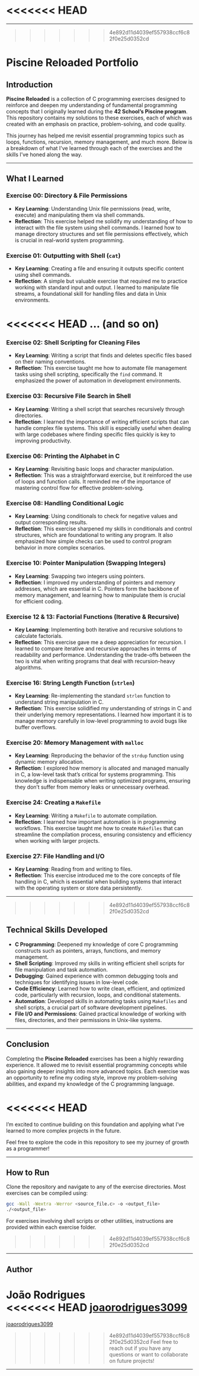 <<<<<<< HEAD
=======
---

>>>>>>> 4e892d11d4039ef557938ccf6c82f0e25d0352cd
# Piscine Reloaded Portfolio

## Introduction

**Piscine Reloaded** is a collection of C programming exercises designed to reinforce and deepen my understanding of fundamental programming concepts that I originally learned during the **42 School’s Piscine program**. This repository contains my solutions to these exercises, each of which was created with an emphasis on practice, problem-solving, and code quality.

This journey has helped me revisit essential programming topics such as loops, functions, recursion, memory management, and much more. Below is a breakdown of what I've learned through each of the exercises and the skills I’ve honed along the way.

---

## What I Learned

### Exercise 00: Directory & File Permissions
- **Key Learning**: Understanding Unix file permissions (read, write, execute) and manipulating them via shell commands.
- **Reflection**: This exercise helped me solidify my understanding of how to interact with the file system using shell commands. I learned how to manage directory structures and set file permissions effectively, which is crucial in real-world system programming.

### Exercise 01: Outputting with Shell (`cat`)
- **Key Learning**: Creating a file and ensuring it outputs specific content using shell commands.
- **Reflection**: A simple but valuable exercise that required me to practice working with standard input and output. I learned to manipulate file streams, a foundational skill for handling files and data in Unix environments.

<<<<<<< HEAD
... (and so on)
=======
### Exercise 02: Shell Scripting for Cleaning Files
- **Key Learning**: Writing a script that finds and deletes specific files based on their naming conventions.
- **Reflection**: This exercise taught me how to automate file management tasks using shell scripting, specifically the `find` command. It emphasized the power of automation in development environments.

### Exercise 03: Recursive File Search in Shell
- **Key Learning**: Writing a shell script that searches recursively through directories.
- **Reflection**: I learned the importance of writing efficient scripts that can handle complex file systems. This skill is especially useful when dealing with large codebases where finding specific files quickly is key to improving productivity.

### Exercise 06: Printing the Alphabet in C
- **Key Learning**: Revisiting basic loops and character manipulation.
- **Reflection**: This was a straightforward exercise, but it reinforced the use of loops and function calls. It reminded me of the importance of mastering control flow for effective problem-solving.

### Exercise 08: Handling Conditional Logic
- **Key Learning**: Using conditionals to check for negative values and output corresponding results.
- **Reflection**: This exercise sharpened my skills in conditionals and control structures, which are foundational to writing any program. It also emphasized how simple checks can be used to control program behavior in more complex scenarios.

### Exercise 10: Pointer Manipulation (Swapping Integers)
- **Key Learning**: Swapping two integers using pointers.
- **Reflection**: I improved my understanding of pointers and memory addresses, which are essential in C. Pointers form the backbone of memory management, and learning how to manipulate them is crucial for efficient coding.

### Exercise 12 & 13: Factorial Functions (Iterative & Recursive)
- **Key Learning**: Implementing both iterative and recursive solutions to calculate factorials.
- **Reflection**: This exercise gave me a deep appreciation for recursion. I learned to compare iterative and recursive approaches in terms of readability and performance. Understanding the trade-offs between the two is vital when writing programs that deal with recursion-heavy algorithms.

### Exercise 16: String Length Function (`strlen`)
- **Key Learning**: Re-implementing the standard `strlen` function to understand string manipulation in C.
- **Reflection**: This exercise solidified my understanding of strings in C and their underlying memory representations. I learned how important it is to manage memory carefully in low-level programming to avoid bugs like buffer overflows.

### Exercise 20: Memory Management with `malloc`
- **Key Learning**: Reproducing the behavior of the `strdup` function using dynamic memory allocation.
- **Reflection**: I explored how memory is allocated and managed manually in C, a low-level task that’s critical for systems programming. This knowledge is indispensable when writing optimized programs, ensuring they don’t suffer from memory leaks or unnecessary overhead.

### Exercise 24: Creating a `Makefile`
- **Key Learning**: Writing a `Makefile` to automate compilation.
- **Reflection**: I learned how important automation is in programming workflows. This exercise taught me how to create `Makefiles` that can streamline the compilation process, ensuring consistency and efficiency when working with larger projects.

### Exercise 27: File Handling and I/O
- **Key Learning**: Reading from and writing to files.
- **Reflection**: This exercise introduced me to the core concepts of file handling in C, which is essential when building systems that interact with the operating system or store data persistently.

---
>>>>>>> 4e892d11d4039ef557938ccf6c82f0e25d0352cd

## Technical Skills Developed

- **C Programming**: Deepened my knowledge of core C programming constructs such as pointers, arrays, functions, and memory management.
- **Shell Scripting**: Improved my skills in writing efficient shell scripts for file manipulation and task automation.
- **Debugging**: Gained experience with common debugging tools and techniques for identifying issues in low-level code.
- **Code Efficiency**: Learned how to write clean, efficient, and optimized code, particularly with recursion, loops, and conditional statements.
- **Automation**: Developed skills in automating tasks using `Makefiles` and shell scripts, a crucial part of software development pipelines.
- **File I/O and Permissions**: Gained practical knowledge of working with files, directories, and their permissions in Unix-like systems.

---

## Conclusion

Completing the **Piscine Reloaded** exercises has been a highly rewarding experience. It allowed me to revisit essential programming concepts while also gaining deeper insights into more advanced topics. Each exercise was an opportunity to refine my coding style, improve my problem-solving abilities, and expand my knowledge of the C programming language.

<<<<<<< HEAD
=======
I’m excited to continue building on this foundation and applying what I’ve learned to more complex projects in the future.

Feel free to explore the code in this repository to see my journey of growth as a programmer!

---

## How to Run

Clone the repository and navigate to any of the exercise directories. Most exercises can be compiled using:

```bash
gcc -Wall -Wextra -Werror <source_file.c> -o <output_file>
./<output_file>
```

For exercises involving shell scripts or other utilities, instructions are provided within each exercise folder.

>>>>>>> 4e892d11d4039ef557938ccf6c82f0e25d0352cd
---

## Author

**João Rodrigues**  
<<<<<<< HEAD
[joaorodrigues3099](https://github.com/joaorodrigues3099)  
=======
[joaorodrigues3099]([https://github.com/joaorodrigues3099])  
>>>>>>> 4e892d11d4039ef557938ccf6c82f0e25d0352cd
Feel free to reach out if you have any questions or want to collaborate on future projects!

---
